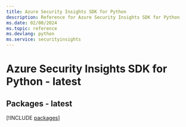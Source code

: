```yaml
---
title: Azure Security Insights SDK for Python
description: Reference for Azure Security Insights SDK for Python
ms.date: 02/08/2024
ms.topic: reference
ms.devlang: python
ms.service: securityinsights
---
```

# Azure Security Insights SDK for Python - latest
## Packages - latest
[!INCLUDE [packages](security-insights-index.md)]